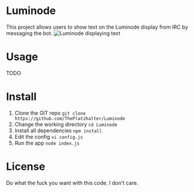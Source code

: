 # Luminode
This project allows users to show text on the Luminode display from IRC by messaging the bot.
![Luminode displaying text](http://i.imgur.com/Pn940Hh.jpg)

# Usage
TODO

# Install
1. Clone the GIT repo `git clone https://github.com/ThePlatzhalter/Luminode`
2. Change the working directory `cd Luminode`
3. Install all dependencies `npm install`
4. Edit the config `vi config.js`
5. Run the app `node index.js`

# License
Do what the fuck you want with this code. I don't care.
